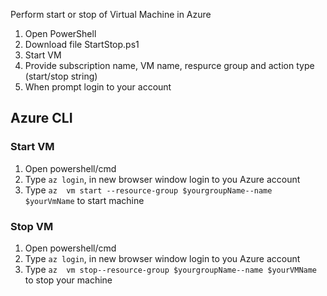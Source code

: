Perform start or stop of Virtual Machine in Azure

1. Open PowerShell
1. Download file StartStop.ps1
1. Start VM 
1. Provide subscription name, VM name, respurce group and action type
 (start/stop string)
1. When prompt login to your account

## **Azure CLI**
### Start VM

1. Open powershell/cmd
2. Type `az login`, in new browser window login to you Azure account
3. Type `az  vm start --resource-group $yourgroupName--name $yourVmName` to start machine

### Stop VM

1. Open powershell/cmd
1. Type `az login`, in new browser window login to you Azure account
1. Type `az  vm stop--resource-group $yourgroupName--name $yourVMName` to stop your machine